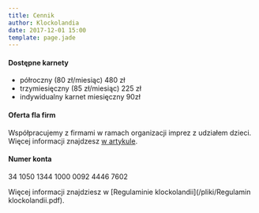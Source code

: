 ```yaml
---
title: Cennik
author: Klockolandia
date: 2017-12-01 15:00
template: page.jade
---
```


#### Dostępne karnety

* półroczny (80 zł/miesiąc) 480 zł
* trzymiesięczny (85 zł/miesiąc) 225 zł
* indywidualny karnet miesięczny 90zł

#### Oferta fla firm

Współpracujemy z firmami w ramach organizacji imprez z udziałem dzieci. Więcej informacji znajdzesz [w artykule](/articles/dlafirm/).

#### Numer konta

34 1050 1344 1000 0092 4446 7602

Więcej informacji znajdziesz w [Regulaminie klockolandii](/pliki/Regulamin klockolandii.pdf).